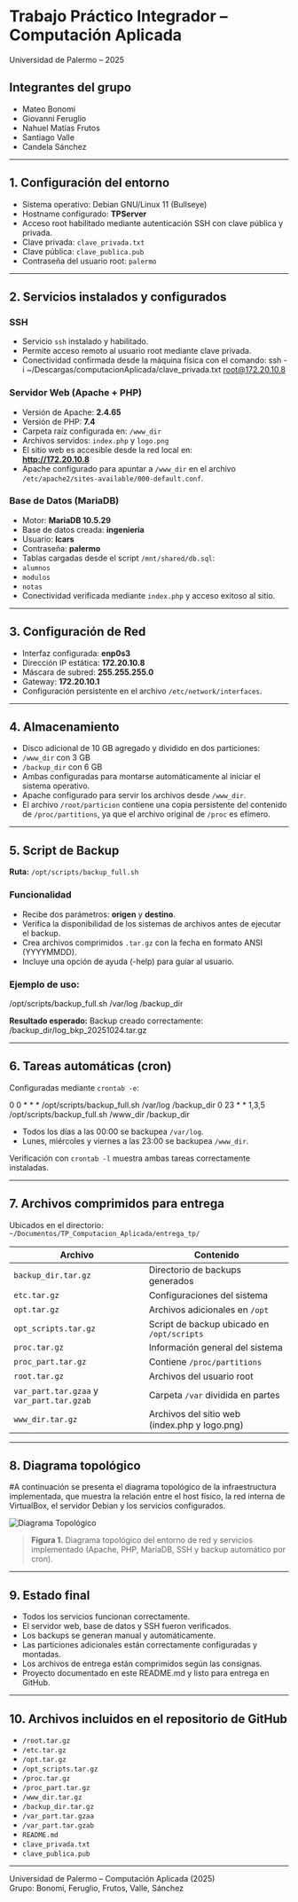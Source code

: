 # Trabajo Práctico Integrador – Computación Aplicada  
Universidad de Palermo – 2025  

## Integrantes del grupo
- Mateo Bonomi  
- Giovanni Feruglio  
- Nahuel Matías Frutos  
- Santiago Valle  
- Candela Sánchez  

---

## 1. Configuración del entorno

- Sistema operativo: Debian GNU/Linux 11 (Bullseye)  
- Hostname configurado: **TPServer**  
- Acceso root habilitado mediante autenticación SSH con clave pública y privada.  
- Clave privada: `clave_privada.txt`  
- Clave pública: `clave_publica.pub`  
- Contraseña del usuario root: `palermo`

---

## 2. Servicios instalados y configurados

### SSH
- Servicio `ssh` instalado y habilitado.  
- Permite acceso remoto al usuario root mediante clave privada.  
- Conectividad confirmada desde la máquina física con el comando:  ssh -i ~/Descargas/computacionAplicada/clave_privada.txt root@172.20.10.8

### Servidor Web (Apache + PHP)
- Versión de Apache: **2.4.65**  
- Versión de PHP: **7.4**  
- Carpeta raíz configurada en: `/www_dir`  
- Archivos servidos: `index.php` y `logo.png`  
- El sitio web es accesible desde la red local en:  
**http://172.20.10.8**  
- Apache configurado para apuntar a `/www_dir` en el archivo `/etc/apache2/sites-available/000-default.conf`.

### Base de Datos (MariaDB)
- Motor: **MariaDB 10.5.29**  
- Base de datos creada: **ingenieria**  
- Usuario: **lcars**  
- Contraseña: **palermo**  
- Tablas cargadas desde el script `/mnt/shared/db.sql`:  
- `alumnos`  
- `modulos`  
- `notas`  
- Conectividad verificada mediante `index.php` y acceso exitoso al sitio.

---

## 3. Configuración de Red

- Interfaz configurada: **enp0s3**  
- Dirección IP estática: **172.20.10.8**  
- Máscara de subred: **255.255.255.0**  
- Gateway: **172.20.10.1**  
- Configuración persistente en el archivo `/etc/network/interfaces`.

---

## 4. Almacenamiento

- Disco adicional de 10 GB agregado y dividido en dos particiones:  
- `/www_dir` con 3 GB  
- `/backup_dir` con 6 GB  
- Ambas configuradas para montarse automáticamente al iniciar el sistema operativo.  
- Apache configurado para servir los archivos desde `/www_dir`.  
- El archivo `/root/particion` contiene una copia persistente del contenido de `/proc/partitions`, ya que el archivo original de `/proc` es efímero.

---

## 5. Script de Backup

**Ruta:** `/opt/scripts/backup_full.sh`

### Funcionalidad
- Recibe dos parámetros: **origen** y **destino**.  
- Verifica la disponibilidad de los sistemas de archivos antes de ejecutar el backup.  
- Crea archivos comprimidos `.tar.gz` con la fecha en formato ANSI (YYYYMMDD).  
- Incluye una opción de ayuda (-help) para guiar al usuario.

### Ejemplo de uso:

/opt/scripts/backup_full.sh /var/log /backup_dir

**Resultado esperado:**
Backup creado correctamente: /backup_dir/log_bkp_20251024.tar.gz


---

## 6. Tareas automáticas (cron)

Configuradas mediante `crontab -e`:

0 0 * * * /opt/scripts/backup_full.sh /var/log /backup_dir
0 23 * * 1,3,5 /opt/scripts/backup_full.sh /www_dir /backup_dir


- Todos los días a las 00:00 se backupea `/var/log`.  
- Lunes, miércoles y viernes a las 23:00 se backupea `/www_dir`.  

Verificación con `crontab -l` muestra ambas tareas correctamente instaladas.

---

## 7. Archivos comprimidos para entrega

Ubicados en el directorio:  
`~/Documentos/TP_Computacion_Aplicada/entrega_tp/`

| Archivo | Contenido |
|----------|-----------|
| `backup_dir.tar.gz` | Directorio de backups generados |
| `etc.tar.gz` | Configuraciones del sistema |
| `opt.tar.gz` | Archivos adicionales en `/opt` |
| `opt_scripts.tar.gz` | Script de backup ubicado en `/opt/scripts` |
| `proc.tar.gz` | Información general del sistema |
| `proc_part.tar.gz` | Contiene `/proc/partitions` |
| `root.tar.gz` | Archivos del usuario root |
| `var_part.tar.gzaa` y `var_part.tar.gzab` | Carpeta `/var` dividida en partes |
| `www_dir.tar.gz` | Archivos del sitio web (index.php y logo.png) |

---
## 8. Diagrama topológico

#A continuación se presenta el diagrama topológico de la infraestructura implementada, que muestra la relación entre el host físico, la red interna de VirtualBox, el servidor Debian y los servicios configurados.

![Diagrama Topológico](./Infografía%20-%20Diagrama%20Topológico.png)
> **Figura 1.** Diagrama topológico del entorno de red y servicios implementado (Apache, PHP, MariaDB, SSH y backup automático por cron).
---

## 9. Estado final

- Todos los servicios funcionan correctamente.  
- El servidor web, base de datos y SSH fueron verificados.  
- Los backups se generan manual y automáticamente.  
- Las particiones adicionales están correctamente configuradas y montadas.  
- Los archivos de entrega están comprimidos según las consignas.  
- Proyecto documentado en este README.md y listo para entrega en GitHub.

---

## 10. Archivos incluidos en el repositorio de GitHub

- `/root.tar.gz`  
- `/etc.tar.gz`  
- `/opt.tar.gz`  
- `/opt_scripts.tar.gz`  
- `/proc.tar.gz`  
- `/proc_part.tar.gz`  
- `/www_dir.tar.gz`  
- `/backup_dir.tar.gz`  
- `/var_part.tar.gzaa`  
- `/var_part.tar.gzab`  
- `README.md`  
- `clave_privada.txt`  
- `clave_publica.pub`

---

Universidad de Palermo – Computación Aplicada (2025)  
Grupo: Bonomi, Feruglio, Frutos, Valle, Sánchez
